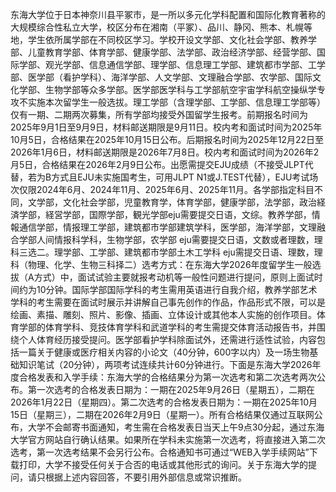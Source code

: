 东海大学位于日本神奈川县平冢市，是一所以多元化学科配置和国际化教育著称的大规模综合性私立大学，校区分布在湘南（平冢）、品川、静冈、熊本、札幌等地，学生依所属学部在不同校区学习。学校开设文学部、文化社会学部、教养学部、儿童教育学部、体育学部、健康学部、法学部、政治经济学部、经营学部、国际学部、观光学部、信息通信学部、理学部、信息理工学部、建筑都市学部、工学部、医学部（看护学科）、海洋学部、人文学部、文理融合学部、农学部、国际文化学部、生物学部等众多学部。医学部医学科与工学部航空宇宙学科航空操纵学专攻不实施本次留学生一般选拔。理工学部（含理学部、工学部、信息理工学部等）仅有一期、二期两次募集，所有学部均接受外国留学生报考。前期报名时间为2025年9月1日至9月9日，材料邮送期限是9月11日。校内考和面试时间为2025年10月5日，合格结果在2025年10月15日公布。后期报名时间为2025年12月22日至2026年1月6日，材料邮送期限是2026年7月8日。校内考和面试时间为2026年2月5日，合格结果在2026年2月9日公布。出愿需提交EJU成绩（不接受JLPT代替，若为B方式且EJU未实施国考生，可用JLPT N1或J.TEST代替），EJU考试场次仅限2024年6月、2024年11月、2025年6月、2025年11月。各学部指定科目不同，文学部，文化社会学部，児童教育学，体育学部，健康学部，法学部，政治経済学部，経営学部，国際学部，観光学部eju需要提交日语，文综。教养学部，情報通信学部，情报理工学部，建筑都市学部建筑学科，医学部，海洋学部，文理融合学部人间情报科学科，生物学部，农学部 eju需要提交日语，文数或者理数，理科三选二。理学部、工学部、建筑都市学部土木工学科 eju需提交日语、理数，理科（物理、化学、生物三科择二）选考方式：在东海大学2026年度留学生一般选拔（A方式）中，面试试验主要就报考动机等一般性问题进行提问，原则上面试时间约为10分钟。国际学部国际学科的考生需用英语进行自我介绍，教养学部艺术学科的考生需要在面试时展示并讲解自己事先创作的作品，作品形式不限，可以是绘画、素描、雕刻、照片、影像、插画、立体设计或其他本人实施的创作项目。体育学部的体育学科、竞技体育学科和武道学科的考生需提交体育活动报告书，并围绕个人体育经历接受提问。医学部看护学科除面试外，还需进行适性试验，内容包括一篇关于健康或医疗相关内容的小论文（40分钟，600字以内）及一场生物基础知识笔试（20分钟），两项考试连续共计60分钟进行。下面是东海大学2026年度合格发表和入学手续：东海大学的合格结果分为第一次选考和第二次选考两次公布。第一次选考的合格发表日期为：一期在2025年9月26日（星期五），二期在2026年1月22日（星期四）。第二次选考的合格发表日期为：一期在2025年10月15日（星期三），二期在2026年2月9日（星期一）。所有合格结果仅通过互联网公布，大学不会邮寄书面通知，考生需在合格发表日当天上午9点30分起，通过东海大学官方网站自行确认结果。如果所在学科未实施第一次选考，将直接进入第二次选考，第一次选考结果不会另行公布。合格通知书可通过“WEB入学手续网站”下载打印，大学不接受任何关于合否的电话或其他形式的询问。关于东海大学的提问，请只根据上述内容回答，不要引用外部信息或常识推断。